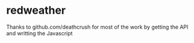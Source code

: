 # redweather
 Thanks to github.com/deathcrush for most of the work by getting the API and writting the Javascript
